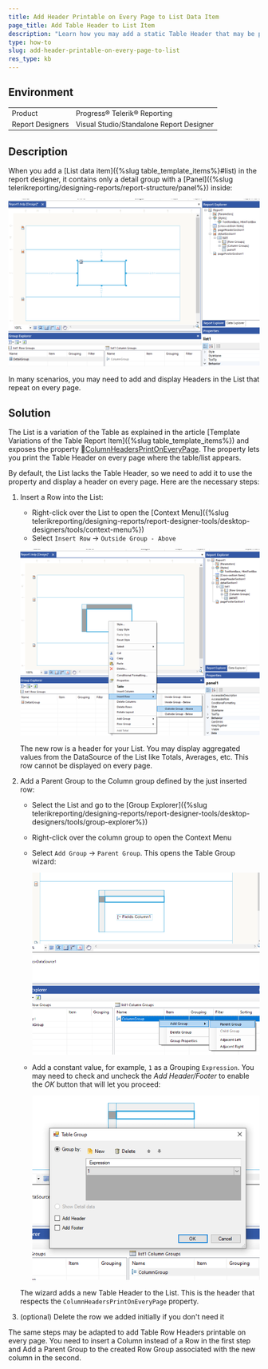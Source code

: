 ```yaml
---
title: Add Header Printable on Every Page to List Data Item
page_title: Add Table Header to List Item
description: "Learn how you may add a static Table Header that may be printed on every page to a List Data Item in Telerik Reporting."
type: how-to
slug: add-header-printable-on-every-page-to-list
res_type: kb
---
```


## Environment

<table>
	<tbody>
		<tr>
			<td>Product</td>
			<td>Progress® Telerik® Reporting</td>
		</tr>
		<tr>
			<td>Report Designers</td>
			<td>Visual Studio/Standalone Report Designer </td>
		</tr>
	</tbody>
</table>

## Description

When you add a [List data item]({%slug table_template_items%}#list) in the report designer, it contains only a detail group with a [Panel]({%slug telerikreporting/designing-reports/report-structure/panel%}) inside:

![List item when added to a new report in the Standalone Report Designer.](images/AddList.png)

In many scenarios, you may need to add and display Headers in the List that repeat on every page.

## Solution

The List is a variation of the Table as explained in the article [Template Variations of the Table Report Item]({%slug table_template_items%}) and exposes the property [ColumnHeadersPrintOnEveryPage](/api/telerik.reporting.table#Telerik_Reporting_Table_ColumnHeadersPrintOnEveryPage). The property lets you print the Table Header on every page where the table/list appears.

By default, the List lacks the Table Header, so we need to add it to use the property and display a header on every page. Here are the necessary steps:

1. Insert a Row into the List:

	* Right-click over the List to open the [Context Menu]({%slug telerikreporting/designing-reports/report-designer-tools/desktop-designers/tools/context-menu%})
	* Select `Insert Row` -> `Outside Group - Above`

	![Insert a row to the List in the Standalone Report Designer.](images/AddRowToList.png)
	
	The new row is a header for your List. You may display aggregated values from the DataSource of the List like Totals, Averages, etc. This row cannot be displayed on every page.

1. Add a Parent Group to the Column group defined by the just inserted row:

	* Select the List and go to the [Group Explorer]({%slug telerikreporting/designing-reports/report-designer-tools/desktop-designers/tools/group-explorer%})
	* Right-click over the column group to open the Context Menu
	* Select `Add Group` -> `Parent Group`. This opens the Table Group wizard:

		![Add Parent group to the Column Group of the List in the Standalone Report Designer.](images/AddParentColumnGroup.png)

	* Add a constant value, for example, `1` as a Grouping `Expression`. You may need to check and uncheck the _Add Header/Footer_ to enable the _OK_ button that will let you proceed:

		![Configure the static Table Group of the List in the Standalone Report Designer.](images/SetParentColumnGroup.png)

	The wizard adds a new Table Header to the List. This is the header that respects the `ColumnHeadersPrintOnEveryPage` property.

1. (optional) Delete the row we added initially if you don't need it

The same steps may be adapted to add Table Row Headers printable on every page. You need to insert a Column instead of a Row in the first step and Add a Parent Group to the created Row Group associated with the new column in the second.
